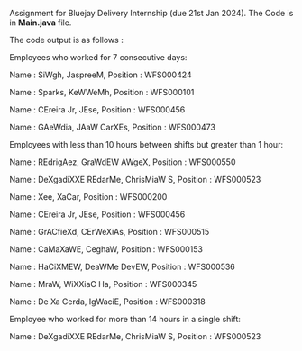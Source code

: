 Assignment for Bluejay Delivery Internship (due 21st Jan 2024). The Code is in **Main.java** file.



The code output is as follows :

Employees who worked for 7 consecutive days: 

Name : SiWgh, JaspreeM, Position : WFS000424

Name : Sparks, KeWWeMh, Position : WFS000101

Name : CEreira Jr, JEse, Position : WFS000456

Name : GAeWdia, JAaW CarXEs, Position : WFS000473


Employees with less than 10 hours between shifts but greater than 1 hour: 

Name : REdrigAez, GraWdEW AWgeX, Position : WFS000550

Name : DeXgadiXXE REdarMe, ChrisMiaW S, Position : WFS000523

Name : Xee, XaCar, Position : WFS000200

Name : CEreira Jr, JEse, Position : WFS000456

Name : GrACfieXd, CErWeXiAs, Position : WFS000515

Name : CaMaXaWE, CeghaW, Position : WFS000153

Name : HaCiXMEW, DeaWMe DevEW, Position : WFS000536

Name : MraW, WiXXiaC Ha, Position : WFS000345

Name : De Xa Cerda, IgWaciE, Position : WFS000318



Employee who worked for more than 14 hours in a single shift: 

Name : DeXgadiXXE REdarMe, ChrisMiaW S, Position : WFS000523
